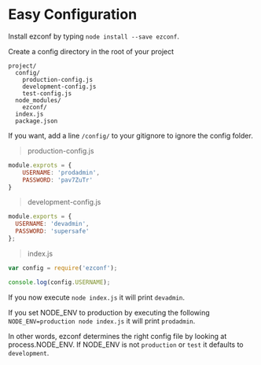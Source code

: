 # Easy Configuration

Install ezconf by typing `node install --save ezconf`.

Create a config directory in the root of your project

```
project/
  config/
    production-config.js
    development-config.js
    test-config.js
  node_modules/
  	ezconf/
  index.js
  package.json
```

If you want, add a line `/config/` to your gitignore to ignore the config folder.

> production-config.js
```javascript
module.exprots = {
	USERNAME: 'prodadmin',
	PASSWORD: 'pav7ZuTr'
}
```

> development-config.js
```javascript
module.exports = {
  USERNAME: 'devadmin',
  PASSWORD: 'supersafe'
};
```

> index.js
```javascript
var config = require('ezconf');

console.log(config.USERNAME);
```

If you now execute `node index.js` it will print `devadmin`.

If you set NODE_ENV to production by executing the following `NODE_ENV=production node index.js` it will print `prodadmin`.

In other words, ezconf determines the right config file by looking at process.NODE_ENV. If NODE_ENV is not `production` or `test` it defaults to `development`.